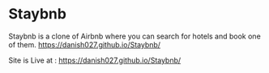 # Staybnb
Staybnb is a clone of Airbnb where you can search for hotels and book one of them. https://danish027.github.io/Staybnb/

Site is Live at : https://danish027.github.io/Staybnb/
